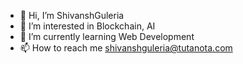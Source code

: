 - 👋 Hi, I’m ShivanshGuleria
- 👀 I’m interested in Blockchain, AI
- 🌱 I’m currently learning Web Development
- 📫 How to reach me shivanshguleria@tutanota.com


